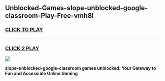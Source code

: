 
## Unblocked-Games-slope-unblocked-google-classroom-Play-Free-vmh8l
<h3>
<a href="https://premium76.site?title=slope-unblocked-google-classroom&ref=24M">CLICK TO PLAY</a></h3>
<hr>

<h3>
<a href="https://premium76.site?title=slope-unblocked-google-classroom&ref=24M">CLICK 2 PLAY</a>
  
</h3>

<a href="https://premium76.site?title=slope-unblocked-google-classroom&ref=24M"><img src="https://clearcache.store/games.png"></a>


**slope-unblocked-google-classroom games unblocked: Your Gateway to Fun and Accessible Online Gaming**
